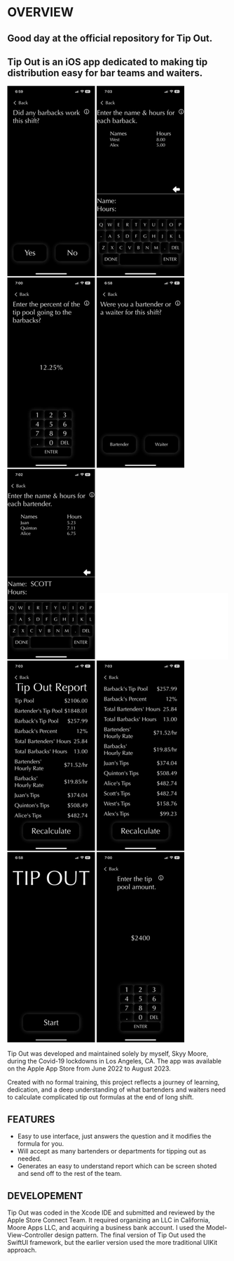 # OVERVIEW

## Good day at the official repository for Tip Out. 

## Tip Out is an iOS app dedicated to making tip distribution easy for bar teams and waiters. 

![Alt text](./images/any_barbacks200.png)
![Alt text](./images/barback_hours200.png)
![Alt text](./images/barback_percent200.png)
![Alt text](./images/bar_or_waiter200.png)
![Alt text](./images/bartender_hours200.png)
![Alt text](./images/goon.sh)
![Alt text](./images/report1_200.png)
![Alt text](./images/report2_200.png)
![Alt text](./images/start200.png)
![Alt text](./images/tip_amount200.png)



Tip Out was developed and maintained solely by myself, Skyy Moore, during the Covid-19 lockdowns in Los Angeles, CA.
The app was available on the Apple App Store from June 2022 to August 2023. 

Created with no formal training, this project reflects a journey of learning, dedication,
and a deep understanding of what bartenders and waiters need to calculate complicated tip out formulas at the end of long shift.

## FEATURES

- Easy to use interface, just answers the question and it modifies the formula for you.
- Will accept as many bartenders or departments for tipping out as needed.
- Generates an easy to understand report which can be screen shoted and send off to the rest of the team.

## DEVELOPEMENT

Tip Out was coded in the Xcode IDE and submitted and reviewed by the Apple Store Connect Team.
It required organizing an LLC in California, Moore Apps LLC, and acquiring a business bank account.
I used the Model-View-Controller design pattern. 
The final version of Tip Out used the SwiftUI framework, but the earlier version used the more traditional UIKit approach. 
